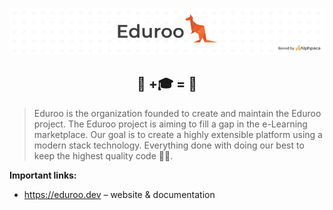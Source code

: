 <center>
  
  ![Eduroo organization banner](https://raw.githubusercontent.com/eduroo/.github/main/img/banners/eduroo_banner.png)
  ## 🦘 +🎓 = 🫶
  
</center>

> Eduroo is the organization founded to create and maintain the Eduroo project. The Eduroo project is aiming to fill a gap in the e-Learning marketplace.
> Our goal is to create a highly extensible platform using a modern stack technology. Everything done with doing our best to keep the highest quality code 🫶🏼.

**Important links:**
- https://eduroo.dev – website & documentation
